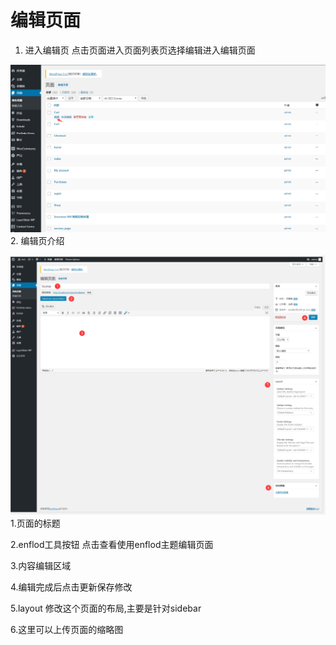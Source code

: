 # 编辑页面

1. 进入编辑页 点击页面进入页面列表页选择编辑进入编辑页面

![](/assets/edit.png)2. 编辑页介绍

![](/assets/editinfo.png)1.页面的标题

2.enflod工具按钮 点击查看使用enflod主题编辑页面

3.内容编辑区域

4.编辑完成后点击更新保存修改

5.layout 修改这个页面的布局,主要是针对sidebar

6.这里可以上传页面的缩略图

